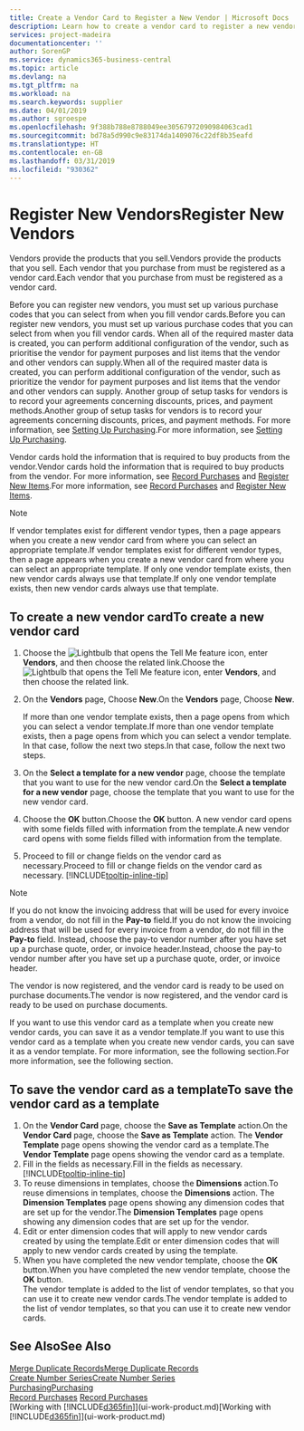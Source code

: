 ```yaml
---
title: Create a Vendor Card to Register a New Vendor | Microsoft Docs
description: Learn how to create a vendor card to register a new vendor or supplier.
services: project-madeira
documentationcenter: ''
author: SorenGP
ms.service: dynamics365-business-central
ms.topic: article
ms.devlang: na
ms.tgt_pltfrm: na
ms.workload: na
ms.search.keywords: supplier
ms.date: 04/01/2019
ms.author: sgroespe
ms.openlocfilehash: 9f388b788e8788049ee30567972090984063cad1
ms.sourcegitcommit: bd78a5d990c9e83174da1409076c22df8b35eafd
ms.translationtype: HT
ms.contentlocale: en-GB
ms.lasthandoff: 03/31/2019
ms.locfileid: "930362"
---
```

# <a name="register-new-vendors"></a><span data-ttu-id="c10eb-103">Register New Vendors</span><span class="sxs-lookup"><span data-stu-id="c10eb-103">Register New Vendors</span></span>
<span data-ttu-id="c10eb-104">Vendors provide the products that you sell.</span><span class="sxs-lookup"><span data-stu-id="c10eb-104">Vendors provide the products that you sell.</span></span> <span data-ttu-id="c10eb-105">Each vendor that you purchase from must be registered as a vendor card.</span><span class="sxs-lookup"><span data-stu-id="c10eb-105">Each vendor that you purchase from must be registered as a vendor card.</span></span>

<span data-ttu-id="c10eb-106">Before you can register new vendors, you must set up various purchase codes that you can select from when you fill vendor cards.</span><span class="sxs-lookup"><span data-stu-id="c10eb-106">Before you can register new vendors, you must set up various purchase codes that you can select from when you fill vendor cards.</span></span> <span data-ttu-id="c10eb-107">When all of the required master data is created, you can perform additional configuration of the vendor, such as prioritise the vendor for payment purposes and list items that the vendor and other vendors can supply.</span><span class="sxs-lookup"><span data-stu-id="c10eb-107">When all of the required master data is created, you can perform additional configuration of the vendor, such as prioritize the vendor for payment purposes and list items that the vendor and other vendors can supply.</span></span> <span data-ttu-id="c10eb-108">Another group of setup tasks for vendors is to record your agreements concerning discounts, prices, and payment methods.</span><span class="sxs-lookup"><span data-stu-id="c10eb-108">Another group of setup tasks for vendors is to record your agreements concerning discounts, prices, and payment methods.</span></span> <span data-ttu-id="c10eb-109">For more information, see [Setting Up Purchasing](purchasing-setup-purchasing.md).</span><span class="sxs-lookup"><span data-stu-id="c10eb-109">For more information, see [Setting Up Purchasing](purchasing-setup-purchasing.md).</span></span>

<span data-ttu-id="c10eb-110">Vendor cards hold the information that is required to buy products from the vendor.</span><span class="sxs-lookup"><span data-stu-id="c10eb-110">Vendor cards hold the information that is required to buy products from the vendor.</span></span> <span data-ttu-id="c10eb-111">For more information, see [Record Purchases](purchasing-how-record-purchases.md) and [Register New Items](inventory-how-register-new-items.md).</span><span class="sxs-lookup"><span data-stu-id="c10eb-111">For more information, see [Record Purchases](purchasing-how-record-purchases.md) and [Register New Items](inventory-how-register-new-items.md).</span></span>

> [!NOTE]  
>   <span data-ttu-id="c10eb-112">If vendor templates exist for different vendor types, then a page appears when you create a new vendor card from where you can select an appropriate template.</span><span class="sxs-lookup"><span data-stu-id="c10eb-112">If vendor templates exist for different vendor types, then a page appears when you create a new vendor card from where you can select an appropriate template.</span></span> <span data-ttu-id="c10eb-113">If only one vendor template exists, then new vendor cards always use that template.</span><span class="sxs-lookup"><span data-stu-id="c10eb-113">If only one vendor template exists, then new vendor cards always use that template.</span></span>

## <a name="to-create-a-new-vendor-card"></a><span data-ttu-id="c10eb-114">To create a new vendor card</span><span class="sxs-lookup"><span data-stu-id="c10eb-114">To create a new vendor card</span></span>
1. <span data-ttu-id="c10eb-115">Choose the ![Lightbulb that opens the Tell Me feature](media/ui-search/search_small.png "Tell me what you want to do") icon, enter **Vendors**, and then choose the related link.</span><span class="sxs-lookup"><span data-stu-id="c10eb-115">Choose the ![Lightbulb that opens the Tell Me feature](media/ui-search/search_small.png "Tell me what you want to do") icon, enter **Vendors**, and then choose the related link.</span></span>  
2. <span data-ttu-id="c10eb-116">On the **Vendors** page, Choose **New**.</span><span class="sxs-lookup"><span data-stu-id="c10eb-116">On the **Vendors** page, Choose **New**.</span></span>

    <span data-ttu-id="c10eb-117">If more than one vendor template exists, then a page opens from which you can select a vendor template.</span><span class="sxs-lookup"><span data-stu-id="c10eb-117">If more than one vendor template exists, then a page opens from which you can select a vendor template.</span></span> <span data-ttu-id="c10eb-118">In that case, follow the next two steps.</span><span class="sxs-lookup"><span data-stu-id="c10eb-118">In that case, follow the next two steps.</span></span>
3. <span data-ttu-id="c10eb-119">On the **Select a template for a new vendor** page, choose the template that you want to use for the new vendor card.</span><span class="sxs-lookup"><span data-stu-id="c10eb-119">On the **Select a template for a new vendor** page, choose the template that you want to use for the new vendor card.</span></span>
4. <span data-ttu-id="c10eb-120">Choose the **OK** button.</span><span class="sxs-lookup"><span data-stu-id="c10eb-120">Choose the **OK** button.</span></span> <span data-ttu-id="c10eb-121">A new vendor card opens with some fields filled with information from the template.</span><span class="sxs-lookup"><span data-stu-id="c10eb-121">A new vendor card opens with some fields filled with information from the template.</span></span>
5. <span data-ttu-id="c10eb-122">Proceed to fill or change fields on the vendor card as necessary.</span><span class="sxs-lookup"><span data-stu-id="c10eb-122">Proceed to fill or change fields on the vendor card as necessary.</span></span> [!INCLUDE[tooltip-inline-tip](includes/tooltip-inline-tip_md.md)]

> [!NOTE]  
>   <span data-ttu-id="c10eb-123">If you do not know the invoicing address that will be used for every invoice from a vendor, do not fill in the **Pay-to** field.</span><span class="sxs-lookup"><span data-stu-id="c10eb-123">If you do not know the invoicing address that will be used for every invoice from a vendor, do not fill in the **Pay-to** field.</span></span> <span data-ttu-id="c10eb-124">Instead, choose the pay-to vendor number after you have set up a purchase quote, order, or invoice header.</span><span class="sxs-lookup"><span data-stu-id="c10eb-124">Instead, choose the pay-to vendor number after you have set up a purchase quote, order, or invoice header.</span></span>

<span data-ttu-id="c10eb-125">The vendor is now registered, and the vendor card is ready to be used on purchase documents.</span><span class="sxs-lookup"><span data-stu-id="c10eb-125">The vendor is now registered, and the vendor card is ready to be used on purchase documents.</span></span>

<span data-ttu-id="c10eb-126">If you want to use this vendor card as a template when you create new vendor cards, you can save it as a vendor template.</span><span class="sxs-lookup"><span data-stu-id="c10eb-126">If you want to use this vendor card as a template when you create new vendor cards, you can save it as a vendor template.</span></span> <span data-ttu-id="c10eb-127">For more information, see the following section.</span><span class="sxs-lookup"><span data-stu-id="c10eb-127">For more information, see the following section.</span></span>

## <a name="to-save-the-vendor-card-as-a-template"></a><span data-ttu-id="c10eb-128">To save the vendor card as a template</span><span class="sxs-lookup"><span data-stu-id="c10eb-128">To save the vendor card as a template</span></span>
1. <span data-ttu-id="c10eb-129">On the **Vendor Card** page, choose the **Save as Template** action.</span><span class="sxs-lookup"><span data-stu-id="c10eb-129">On the **Vendor Card** page, choose the **Save as Template** action.</span></span> <span data-ttu-id="c10eb-130">The **Vendor Template** page opens showing the vendor card as a template.</span><span class="sxs-lookup"><span data-stu-id="c10eb-130">The **Vendor Template** page opens showing the vendor card as a template.</span></span>
2. <span data-ttu-id="c10eb-131">Fill in the fields as necessary.</span><span class="sxs-lookup"><span data-stu-id="c10eb-131">Fill in the fields as necessary.</span></span> [!INCLUDE[tooltip-inline-tip](includes/tooltip-inline-tip_md.md)]
3. <span data-ttu-id="c10eb-132">To reuse dimensions in templates, choose the **Dimensions** action.</span><span class="sxs-lookup"><span data-stu-id="c10eb-132">To reuse dimensions in templates, choose the **Dimensions** action.</span></span> <span data-ttu-id="c10eb-133">The **Dimension Templates** page opens showing any dimension codes that are set up for the vendor.</span><span class="sxs-lookup"><span data-stu-id="c10eb-133">The **Dimension Templates** page opens showing any dimension codes that are set up for the vendor.</span></span>
4. <span data-ttu-id="c10eb-134">Edit or enter dimension codes that will apply to new vendor cards created by using the template.</span><span class="sxs-lookup"><span data-stu-id="c10eb-134">Edit or enter dimension codes that will apply to new vendor cards created by using the template.</span></span>
5. <span data-ttu-id="c10eb-135">When you have completed the new vendor template, choose the **OK** button.</span><span class="sxs-lookup"><span data-stu-id="c10eb-135">When you have completed the new vendor template, choose the **OK** button.</span></span>  
   <span data-ttu-id="c10eb-136">The vendor template is added to the list of vendor templates, so that you can use it to create new vendor cards.</span><span class="sxs-lookup"><span data-stu-id="c10eb-136">The vendor template is added to the list of vendor templates, so that you can use it to create new vendor cards.</span></span>

## <a name="see-also"></a><span data-ttu-id="c10eb-137">See Also</span><span class="sxs-lookup"><span data-stu-id="c10eb-137">See Also</span></span>
[<span data-ttu-id="c10eb-138">Merge Duplicate Records</span><span class="sxs-lookup"><span data-stu-id="c10eb-138">Merge Duplicate Records</span></span>](sales-how-merge-duplicate-records.md)  
[<span data-ttu-id="c10eb-139">Create Number Series</span><span class="sxs-lookup"><span data-stu-id="c10eb-139">Create Number Series</span></span>](ui-create-number-series.md)  
[<span data-ttu-id="c10eb-140">Purchasing</span><span class="sxs-lookup"><span data-stu-id="c10eb-140">Purchasing</span></span>](purchasing-manage-purchasing.md)  
<span data-ttu-id="c10eb-141">[Record Purchases](purchasing-how-record-purchases.md) </span><span class="sxs-lookup"><span data-stu-id="c10eb-141">[Record Purchases](purchasing-how-record-purchases.md) </span></span>  
<span data-ttu-id="c10eb-142">[Working with [!INCLUDE[d365fin](includes/d365fin_md.md)]](ui-work-product.md)</span><span class="sxs-lookup"><span data-stu-id="c10eb-142">[Working with [!INCLUDE[d365fin](includes/d365fin_md.md)]](ui-work-product.md)</span></span>  
